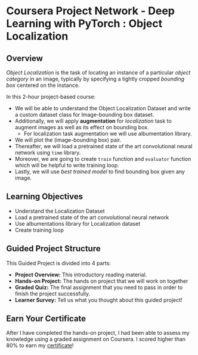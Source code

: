 # Coursera Project Network - Deep Learning with PyTorch : Object Localization

## Overview
*Object Localization* is the task of locating an instance of a particular *object category* in an image, typically by specifying a tightly cropped *bounding box* centered on the instance. 

In this 2-hour project-based course: 
* We will be able to understand the Object Localization Dataset and write a custom dataset class for Image-bounding box dataset. 
* Additionally, we will apply **augmentation** for *localization* task to augment images as well as its effect on bounding box. 
    * For localization task augmentation we will use albumentation library. 
* We will plot the (image-bounding box) pair. 
* Thereafter, we will load a pretrained state of the art convolutional neural network using `timm` library.
* Moreover, we are going to create `train` function and `evaluator` function which will be helpful to write training loop. 
* Lastly, we will use *best trained model* to find bounding box given any image.

## Learning Objectives
* Understand the Localization Dataset
* Load a pretrained state of the art convolutional neural network
* Use albumentations library for Localization dataset
* Create training loop


## Guided Project Structure
This Guided Project is divided into 4 parts:
* **Project Overview:** This introductory reading material.
* **Hands-on Project:** The hands on project that we will work on together
* **Graded Quiz:** The final assignment that you need to pass in order to finish the project successfully.
* **Learner Survey:** Tell us what you thought about this guided project! 

## Earn Your Certificate
After I have completed the hands-on project, I had been able to assess my knowledge using a graded assignment on Coursera. I scored higher than 80% to earn my [certificate](https://coursera.org/verify/9P5CXMNYMP2F)!
